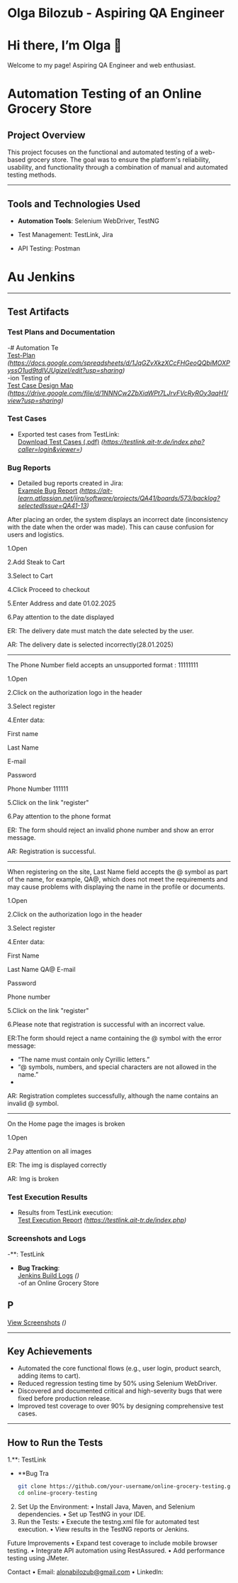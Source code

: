 # Olga Bilozub - Aspiring QA Engineer  

  
 
</head>
<body>
  <div>
    <h1>Hi there, I’m Olga 👋</h1>
    <p>Welcome to my page! Aspiring QA Engineer and web enthusiast.</p>
  </div>
</body>
</html>

# Automation Testing of an Online Grocery Store

## Project Overview
This project focuses on the functional and automated testing of a web-based grocery store. The goal was to ensure the platform's reliability, usability, and functionality through a combination of manual and automated testing methods.

---

## Tools and Technologies Used
- **Automation Tools**: Selenium WebDriver, TestNG  
- Test Management: TestLink,  Jira   
                  
- API Testing: Postman  
  

# Au Jenkins  

---

## Test Artifacts

### Test Plans and Documentation
-# Automation Te  
  [Test-Plan](#) *(https://docs.google.com/spreadsheets/d/1JqGZvXkzXCcFHGeoQQbiMOXPyssO1ud9tdIVJUgizeI/edit?usp=sharing)*  
-ion Testing of  
  [Test Case Design Map](#) *(https://drive.google.com/file/d/1NNNCw2ZbXiaWPt7LJrvFVcRyROy3aqH1/view?usp=sharing)*  

### Test Cases
- Exported test cases from TestLink:  
  [Download Test Cases (.pdf)](#) *(https://testlink.ait-tr.de/index.php?caller=login&viewer=)*  

### Bug Reports
- Detailed bug reports created in Jira:  
  [Example Bug Report](#) *(https://ait-learn.atlassian.net/jira/software/projects/QA41/boards/573/backlog?selectedIssue=QA41-13)*
  
After placing an order, the system displays an incorrect date (inconsistency with the date when the order was made). This can cause confusion for users and logistics.

1.Open 

2.Add Steak to Cart

3.Select to Cart

4.Click Proceed to checkout

5.Enter Address and date 01.02.2025

6.Pay attention to the date displayed

ER:  The delivery date must match the date selected by the user.

AR: The delivery date is selected incorrectly(28.01.2025)
___________________________________________________________________

The Phone Number field accepts an unsupported format :    11111111

1.Open 

2.Click on the authorization logo in the header

3.Select register

4.Enter data: 

First name

Last Name

E-mail

Password

Phone Number  111111

5.Click on the link "register"

6.Pay attention to the phone format

ER: The form should reject an invalid phone number and show an error message.

AR: Registration is successful.
______________________________________________________________________
When registering on the site, Last Name field accepts the @ symbol as part of the name, for example, QA@, which does not meet the requirements and may cause problems with displaying the name in the profile or documents.

1.Open 

2.Click on the authorization logo in the header

3.Select register 

4.Enter data:

First Name 

Last Name         QA@
E-mail

Password

Phone number

5.Click on the link "register"

6.Please note that registration is successful with an incorrect value.

ER:The form should reject a name containing the @ symbol with the error message:
- “The name must contain only Cyrillic letters.”
- “@ symbols, numbers, and special characters are not allowed in the name.”
- 
AR: Registration completes successfully, although the name contains an invalid @ symbol.
_________________________________________________________________________

On the Home page the images is broken

1.Open 

2.Pay attention on all images

ER: The img is displayed correctly

AR: Img is broken

### Test Execution Results
- Results from TestLink execution:  
  [Test Execution Report](#) *(https://testlink.ait-tr.de/index.php)*  

### Screenshots and Logs
-**: TestLink  
- **Bug Tracking**:  
  [Jenkins Build Logs](#) *()*  
-of an Online Grocery Store

## P  
  [View Screenshots](#) *()*  

---

## Key Achievements
- Automated the core functional flows (e.g., user login, product search, adding items to cart).  
- Reduced regression testing time by 50% using Selenium WebDriver.  
- Discovered and documented critical and high-severity bugs that were fixed before production release.  
- Improved test coverage to over 90% by designing comprehensive test cases.  

---

## How to Run the Tests
1.**: TestLink  
- **Bug Tra
   ```bash
   git clone https://github.com/your-username/online-grocery-testing.git
   cd online-grocery-testing

 2. Set Up the Environment:
 • Install Java, Maven, and Selenium dependencies.
 • Set up TestNG in your IDE.
 3. Run the Tests:
 • Execute the testng.xml file for automated test execution.
 • View results in the TestNG reports or Jenkins.

Future Improvements
 • Expand test coverage to include mobile browser testing.
 • Integrate API automation using RestAssured.
 • Add performance testing using JMeter.

Contact
 • Email: alonabilozub@gmail.com
 • LinkedIn:

